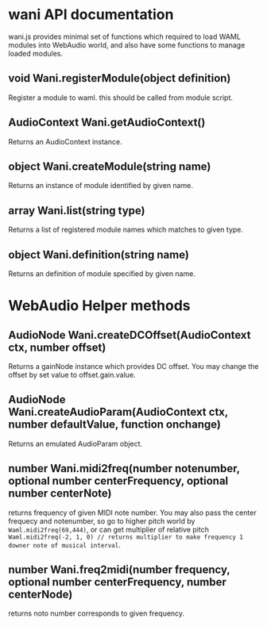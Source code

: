 # wani API documentation

wani.js provides minimal set of functions which required to load WAML modules into WebAudio world, and also have some functions to manage loaded modules.


## void Wani.registerModule(object definition)

Register a module to waml. this should be called from module script.

## AudioContext Wani.getAudioContext()

Returns an AudioContext instance.

## object Wani.createModule(string name)

Returns an instance of module identified by given name.

## array Wani.list(string type)

Returns a list of registered module names which matches to given type.

## object Wani.definition(string name)

Returns an definition of module specified by given name.

# WebAudio Helper methods

## AudioNode Wani.createDCOffset(AudioContext ctx, number offset)

Returns a gainNode instance which provides DC offset. You may change the offset by set value to offset.gain.value.

## AudioNode Wani.createAudioParam(AudioContext ctx, number defaultValue, function onchange)

Returns an emulated AudioParam object.

## number Wani.midi2freq(number notenumber, optional number centerFrequency, optional number centerNote)

returns frequency of given MIDI note number. You may also pass the center frequecy and notenumber, so go to higher pitch world by `Waml.midi2freq(69,444)`, or can get multiplier of relative pitch `Waml.midi2freq(-2, 1, 0) // returns multiplier to make frequency 1 downer note of musical interval`.

## number Wani.freq2midi(number frequency, optional number centerFrequency, number centerNode)

returns noto number corresponds to given frequency.


